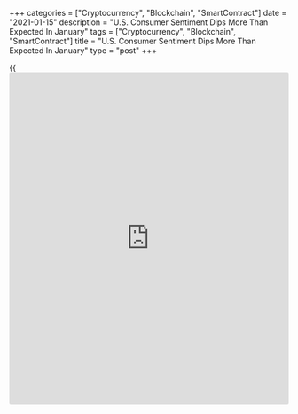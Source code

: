 +++
categories = ["Cryptocurrency", "Blockchain", "SmartContract"]
date = "2021-01-15"
description = "U.S. Consumer Sentiment Dips More Than Expected In January"
tags = ["Cryptocurrency", "Blockchain", "SmartContract"]
title = "U.S. Consumer Sentiment Dips More Than Expected In January"
type = "post"
+++

{{<iframe id="large-banner" src="https://www.bounty.group/#slide=6.0" width="100%" height="600" scrolling="no" style="border: 0px solid rgb(216, 221, 230); border-radius: 3px;">}}

Preliminary data released by the University of Michigan on Friday showed
a modest deterioration in U.S. consumer sentiment in the month of
January.

The report said the consumer sentiment index dipped to 79.2 in January
after jumping to 80.7 in December. Economists had expected the index to
edge down to 80.0.

"Consumer sentiment posted trivial declines in early January despite the
horrendous rise in covid-19 deaths, the insurrection, and the
impeachment of Trump," said Surveys of Consumers chief economist Richard
Curtin.

He added, "Two offsetting shifts helped narrow the January loss in
sentiment: the covid-19 vaccines and a partisan shift in expectations
due to the anticipated impact of Biden's economic policies."

The report said the current economic conditions index fell to 87.7 in
January from 90.0 in December, while the index of consumer expectations
slipped to 73.8 from 74.6.

On the inflation front, one-year inflation expectations jumped to 3.0
percent in January from 2.5 percent in December and five-year inflation
expectations rose to 2.7 percent from 2.5 percent.

For comments and feedback [contact](https://www.playgroundfx.com/contact/): editorial@rtt[news](https://www.letsplayfx.com/blog/forex-news-website/).com

[Economic News][1]

 **What parts of the world are seeing the best (and worst) economic
performances lately? Click[here][2] to check out our [Econ Scorecard][2]
and find out! See up-to-the-moment [ranking](https://www.playgroundfx.com/blog/crypto-exchange-ranking/)s for the best and worst
performers in [GDP][3], [unemployment rate][4], [inflation][5] and much
more.**

   1. www.rtt[news](https://www.letsplayfx.com/blog/forex-news-website/).com/Content/EconomicNews.aspx
   2. www.rtt[news](https://www.letsplayfx.com/blog/forex-news-website/).com/economic-scorecard/world-rank/retail-sales/highest-performance.aspx
   3. www.rtt[news](https://www.letsplayfx.com/blog/forex-news-website/).com/economic-scorecard/world-rank/GDP/highest-performance.aspx
   4. www.rtt[news](https://www.letsplayfx.com/blog/forex-news-website/).com/economic-scorecard/world-rank/unemployment-rate/lowest-performance.aspx
   5. www.rtt[news](https://www.letsplayfx.com/blog/forex-news-website/).com/economic-scorecard/world-rank/CPI/highest-performance.aspx